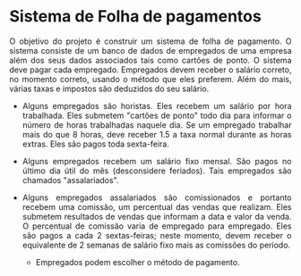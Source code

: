# Sistema de Folha de pagamentos
<div style="text-align: justify">
O objetivo do projeto é construir um sistema de folha de pagamento. O sistema consiste de um
banco de dados de empregados de uma empresa além dos seus dados associados tais como cartões
de ponto. O sistema deve pagar cada empregado. Empregados devem receber o salário correto, no
momento correto, usando o método que eles preferem. Além do mais, várias taxas e impostos são
deduzidos do seu salário.

* Alguns empregados são horistas. Eles recebem um salário por hora trabalhada. Eles submetem "cartões de ponto" todo dia para informar o número de horas trabalhadas naquele dia. Se um empregado trabalhar mais do que 8 horas, deve receber 1.5 a taxa normal durante as horas extras. Eles são pagos toda sexta-feira.

* Alguns empregados recebem um salário fixo mensal. São pagos no último dia útil do mês (desconsidere feriados). Tais empregados são chamados "assalariados".

* Alguns empregados assalariados são comissionados e portanto recebem uma comissão, um percentual das vendas que realizam. Eles submetem resultados de vendas que informam a data e valor da venda. O percentual de comissão varia de empregado para empregado. Eles são pagos a cada 2 sextas-feiras; neste momento, devem receber o equivalente de 2 semanas de salário fixo mais as comissões do período.

  * Empregados podem escolher o método de pagamento.
</div>
